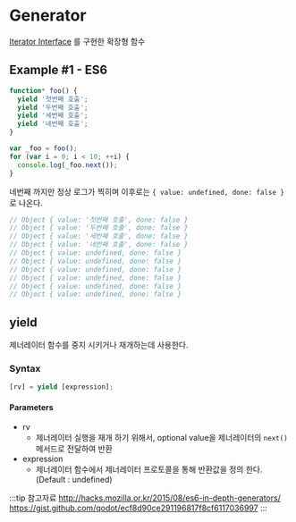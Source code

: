 # Generator

[Iterator Interface](/book/02.-front-end/03.-javascript/02.-references/ecma6/iterator.html) 를 구현한 확장형 함수

## Example #1 - ES6

```javascript
function* foo() {
  yield '첫번째 호출';
  yield '두번째 호출';
  yield '세번째 호출';
  yield '네번째 호출';
}

var _foo = foo();
for (var i = 0; i < 10; ++i) {
  console.log(_foo.next());
}
```

네번째 까지만 정상 로그가 찍히며 이후로는 `{ value: undefined, done: false }` 로 나온다.

```javascript
// Object { value: '첫번째 호출', done: false }
// Object { value: '두번째 호출', done: false }
// Object { value: '세번째 호출', done: false }
// Object { value: '네번째 호출', done: false }
// Object { value: undefined, done: false }
// Object { value: undefined, done: false }
// Object { value: undefined, done: false }
// Object { value: undefined, done: false }
// Object { value: undefined, done: false }
// Object { value: undefined, done: false }
```

## yield

제너레이터 함수를 중지 시키거나 재개하는데 사용한다.

### Syntax

```javascript
[rv] = yield [expression];
```

#### Parameters

* rv
  * 제너레이터 실행을 재개 하기 위해서, optional value을 제너레이터의 `next()` 메서드로 전달하여 반환
* expression
  * 제너레이터 함수에서 제너레이터 프로토콜을 통해 반환값을 정의 한다. (Default : undefined)

:::tip 참고자료
<http://hacks.mozilla.or.kr/2015/08/es6-in-depth-generators/>  
<https://gist.github.com/qodot/ecf8d90ce291196817f8cf6117036997>
:::